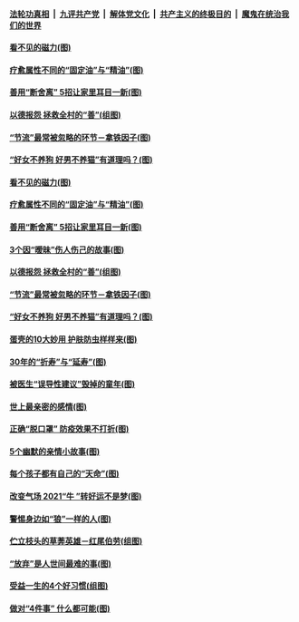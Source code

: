 

####  [法轮功真相](../../../../basic/blob/master/README.md?t=01281131) &nbsp;|&nbsp; [九评共产党](../../../../9ping.md/blob/master/README.md?t=01281131) &nbsp;|&nbsp; [解体党文化](../../../../jtdwh.md/blob/master/README.md?t=01281131)  &nbsp;|&nbsp; [共产主义的终极目的](../../../../gczydzjmd.md/blob/master/README.md?t=01281131) &nbsp;|&nbsp; [魔鬼在统治我们的世界](../../../../mgztzwmdsj.md/blob/master/README.md?t=01281131) 

#### [看不见的磁力(图)](../pages/p8/960444.md?t=01281131) 

#### [疗愈属性不同的“固定油”与“精油”(图)](../pages/p8/960089.md?t=01281131) 

#### [善用“断舍离” 5招让家里耳目一新(图)](../pages/p8/960409.md?t=01281131) 

#### [以德报怨 拯救全村的“善”(组图)](../pages/p8/959916.md?t=01281131) 

#### [“节流”最常被忽略的环节－拿铁因子(图)](../pages/p8/960234.md?t=01281131) 

#### [“好女不养狗 好男不养猫”有道理吗？(图)](../pages/p8/960380.md?t=01281131) 

#### [看不见的磁力(图)](../pages/p8/960444.md?t=01281131) 

#### [疗愈属性不同的“固定油”与“精油”(图)](../pages/p8/960089.md?t=01281131) 

#### [善用“断舍离” 5招让家里耳目一新(图)](../pages/p8/960409.md?t=01281131) 

#### [3个因“暧昧”伤人伤己的故事(图)](../pages/p8/960131.md?t=01281131) 

#### [以德报怨 拯救全村的“善”(组图)](../pages/p8/959916.md?t=01281131) 

#### [“节流”最常被忽略的环节－拿铁因子(图)](../pages/p8/960234.md?t=01281131) 

#### [“好女不养狗 好男不养猫”有道理吗？(图)](../pages/p8/960380.md?t=01281131) 

#### [蛋壳的10大妙用 护肤防虫样样来(图)](../pages/p8/960376.md?t=01281131) 

#### [30年的“折寿”与“延寿”(图)](../pages/p8/959908.md?t=01281131) 

#### [被医生“误导性建议”毁掉的童年(图)](../pages/p8/960088.md?t=01281131) 

#### [世上最亲密的感情(图)](../pages/p8/960016.md?t=01281131) 

#### [正确“脱口罩” 防疫效果不打折(图)](../pages/p8/960185.md?t=01281131) 

#### [5个幽默的亲情小故事(图)](../pages/p8/959913.md?t=01281131) 

#### [每个孩子都有自己的“天命”(图)](../pages/p8/960190.md?t=01281131) 

#### [改变气场 2021“牛 ”转好运不是梦(图)](../pages/p8/960128.md?t=01281131) 

#### [警惕身边如“狼”一样的人(图)](../pages/p8/959657.md?t=01281131) 

#### [伫立枝头的草莾英雄－红尾伯劳(组图)](../pages/p8/960084.md?t=01281131) 

#### [“放弃”是人世间最难的事(图)](../pages/p8/960081.md?t=01281131) 

#### [受益一生的4个好习惯(组图)](../pages/p8/960051.md?t=01281131) 

#### [做对“4件事” 什么都可能(图)](../pages/p8/960014.md?t=01281131) 

